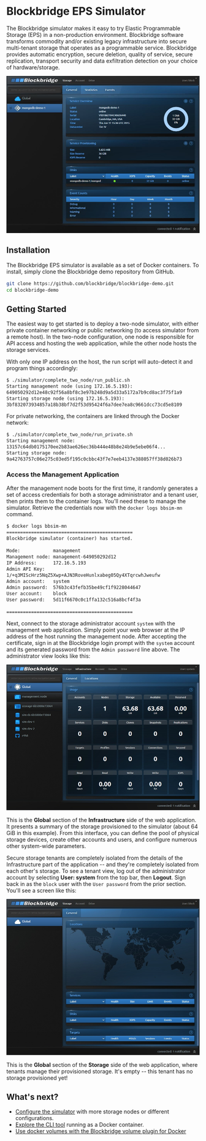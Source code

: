 Blockbridge EPS Simulator
=========================

The Blockbridge simulator makes it easy to try Elastic Programmable Storage
(EPS) in a non-production environment. Blockbridge software transforms
commodity and/or existing legacy infrastructure into secure multi-tenant
storage that operates as a programmable service. Blockbridge provides automatic
encryption, secure deletion, quality of service, secure replication, transport
security and data exfiltration detection on your choice of hardware/storage.


![Service view](simulator/tenant-vss.jpg)

## Installation

The Blockbridge EPS simulator is available as a set of Docker containers.  To
install, simply clone the Blockbridge demo repository from GitHub.

```bash
git clone https://github.com/blockbridge/blockbridge-demo.git
cd blockbridge-demo
```

## Getting Started

The easiest way to get started is to deploy a two-node simulator, with either
private container networking or public networking (to access simulator from a
remote host). In the two-node configuration, one node is responsible for API
access and hosting the web application, while the other node hosts the storage
services.

With only one IP address on the host, the run script will auto-detect it and
program things accordingly:

```
$ ./simulator/complete_two_node/run_public.sh 
Starting management node (using 172.16.5.193): 649050292d12e48c92f56a8bf8c3e97b248d9a5d33a5172a7b9cd8ac3f75f1a9
Starting storage node (using 172.16.5.193): 3bf832073934857a18b38bf7d2f53d95424f6a7dee7ea8c9661dcc73cd5e8109
```

For private networking, the containers are linked through the Docker network:

```
$ ./simulator/complete_two_node/run_private.sh 
Starting management node: 13157c64db0175170ee2b83ae626ec36b444e48b8e24b9e5ebe06f4...
Starting storage node: 9a42763757c06e275c03ed5f195c0cbbc43f7e7eeb4137e388057ff38d026b73
```

### Access the Management Application
 
After the management node boots for the first time, it randomly generates a set
of access credentials for both a storage administrator and a tenant user, then
prints them to the container logs. You'll need these to manage the simulator.
Retrieve the credentials now with the `docker logs bbsim-mn` command.

```
$ docker logs bbsim-mn
==============================================
Blockbridge simulator (container) has started.

Mode:            management
Management node: management-649050292d12
IP Address:      172.16.5.193
Admin API Key:   1/+q3MIScHrz5NqZ5Xwp+AJN3RoveHunlxabeg05Qy4XTqrcwhJweufw
Admin account:   system
Admin password:  576b3c43fefb35be49cf1f9228044647
User account:    block
User password:   5d11f6670c0c1ffa132c516a8bcf4f3a

==============================================
```

Next, connect to the storage administrator account `system` with the management
web application. Simply point your web browser at the IP address of the host
running the management node. After accepting the certificate, sign in at the
Blockbridge login prompt with the `system` account and its generated password
from the `Admin password` line above.  The administrator view looks like this:


![Global view](simulator/infra-global.jpg)

This is the **Global** section of the **Infrastructure** side of the web
application.  It presents a summary of the storage provisioned to the simulator
(about 64 GiB in this example).  From this interface, you can define the pool of
physical storage devices, create other accounts and users, and configure
numerous other system-wide parameters.

Secure storage tenants are completely isolated from the details of the
Infrastructure part of the application -- and they're completely isolated from
each other's storage.  To see a tenant view, log out of the administrator
account by selecting **User: system** from the top bar, then **Logout**.  Sign
back in as the `block` user with the `User password` from the prior section.
You'll see a screen like this:


![Global view](simulator/tenant-global.jpg)

This is the **Global** section of the **Storage** side of the web application,
where tenants manage their provisioned storage.  It's empty -- this tenant has
no storage provisioned yet!

## What's next?

* [Configure the simulator](simulator/README.md) with more storage nodes or
  different configurations.
* [Explore the CLI tool](cli/README.md) running as a Docker container.
* [Use docker volumes with the Blockbridge volume plugin for Docker](https://github.com/blockbridge/blockbridge-docker-volume)
